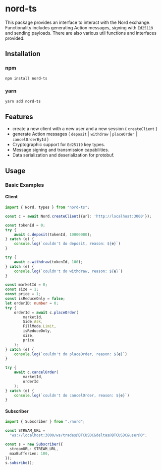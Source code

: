 # nord-ts

This package provides an interface to interact with the Nord exchange. Functionality includes generating Action messages, signing with `Ed25119` and sending payloads. There are also various util functions and interfaces provided.

## Installation

### npm

```bash
npm install nord-ts
```

### yarn

```bash
yarn add nord-ts
```

## Features

- create a new client with a new user and a new session ( `createClient` )
- generate Action messages ( `deposit` | `withdraw` | `placeOrder` | `cancelOrderById` )
- Cryptographic support for `Ed25119` key types.
- Message signing and transmission capabilities.
- Data serialization and deserialization for protobuf.

## Usage

### Basic Examples

#### Client

```typescript
import { Nord, types } from "nord-ts";

const c = await Nord.createClient({url: 'http://localhost:3000'});

const tokenId = 0;
try {
    await c.deposit(tokenId, 10000000);
} catch (e) {
    console.log(`couldn't do deposit, reason: ${e}`)
}

try {
    await c.withdraw(tokenId, 100);
} catch (e) {
    console.log(`couldn't do withdraw, reason: ${e}`)
}

const marketId = 0;
const size = 1;
const price = 1;
const isReduceOnly = false;
let orderID: number = 0;
try {
    orderId = await c.placeOrder(
        marketId,
        Side.Ask,
        FillMode.Limit,
        isReduceOnly,
        size,
        price
    );
} catch (e) {
    console.log(`couldn't do placeOrder, reason: ${e}`)
}

try {
    await c.cancelOrder(
        marketId,
        orderId
    );
} catch (e) {
    console.log(`couldn't do cancelOrder, reason: ${e}`)
}
```

#### Subscriber

```typescript
import { Subscriber } from "./nord";

const STREAM_URL =
  "ws://localhost:3000/ws/trades@BTCUSDC&deltas@BTCUSDC&user@0";

const s = new Subscriber({
  streamURL: STREAM_URL,
  maxBufferLen: 100,
});
s.subsribe();
```